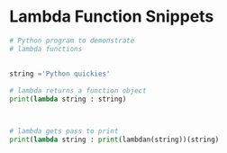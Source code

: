 # Lambda Function Snippets

```python
# Python program to demonstrate
# lambda functions
 
 
string ='Python quickies'
 
# lambda returns a function object
print(lambda string : string)



# lambda gets pass to print
print(lambda string : print(lambdan(string))(string)
```

